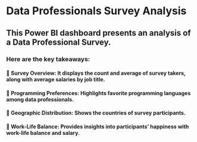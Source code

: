 # Data Professionals Survey Analysis

## This Power BI dashboard presents an analysis of a Data Professional Survey.
### Here are the key takeaways:
####  Survey Overview: It displays the count and average of survey takers, along with average salaries by job title.

####  Programming Preferences: Highlights favorite programming languages among data professionals.

####  Geographic Distribution: Shows the countries of survey participants.

####  Work-Life Balance: Provides insights into participants’ happiness with work-life balance and salary.
